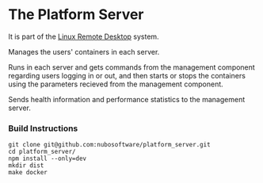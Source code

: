 # The Platform Server

It is part of the [Linux Remote Desktop](https://github.com/nubosoftware/linux-remote-desktop) system.

Manages the users' containers in each server.

Runs in each server and gets commands from the management component regarding users logging in or out, and then starts or stops the containers using the parameters recieved from the management component.

Sends health information and performance statistics to the management server.

### Build Instructions
```
git clone git@github.com:nubosoftware/platform_server.git
cd platform_server/
npm install --only=dev
mkdir dist
make docker
```
